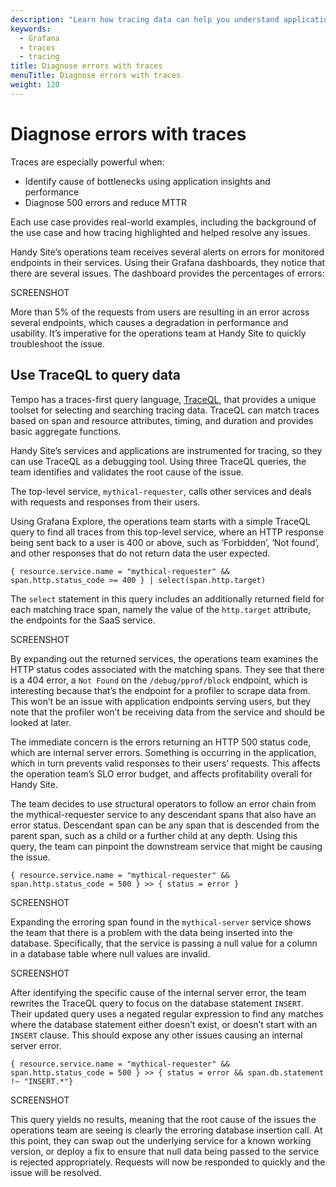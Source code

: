 ```yaml
---
description: "Learn how tracing data can help you understand application insights and performance as well as triaging issues in your services and applications."
keywords:
  - Grafana
  - traces
  - tracing
title: Diagnose errors with traces
menuTitle: Diagnose errors with traces
weight: 120
---
```


# Diagnose errors with traces

Traces are especially powerful when:

* Identify cause of bottlenecks using application insights and performance
* Diagnose 500 errors and reduce MTTR

Each use case provides real-world examples, including the background of the use case and how tracing highlighted and helped resolve any issues.

Handy Site’s operations team receives several alerts on errors for monitored endpoints in their services. Using their Grafana dashboards, they notice that there are several issues. The dashboard provides the percentages of errors:

SCREENSHOT

More than 5% of the requests from users are resulting in an error across several endpoints, which causes a degradation in performance and usability. It’s imperative for the operations team at Handy Site to quickly troubleshoot the issue.

## Use TraceQL to query data

Tempo has a traces-first query language, [TraceQL](https://grafana.com/docs/tempo/latest/traceql/), that provides a unique toolset for selecting and searching tracing data. TraceQL can match traces based on span and resource attributes, timing, and duration and provides basic aggregate functions.

Handy Site’s services and applications are instrumented for tracing, so they can use TraceQL as a debugging tool. Using three TraceQL queries, the team identifies and validates the root cause of the issue.

The top-level service, `mythical-requester`, calls other services and deals with requests and responses from their users.

Using Grafana Explore, the operations team starts with a simple TraceQL query to find all traces from this top-level service, where an HTTP response being sent back to a user is 400 or above, such as ‘Forbidden’, ‘Not found’, and other responses that do not return data the user expected.

```traceql
{ resource.service.name = "mythical-requester" && span.http.status_code >= 400 } | select(span.http.target)
```

The `select` statement in this query includes an additionally returned field for each matching trace span, namely the value of the `http.target` attribute, the endpoints for the SaaS service.

SCREENSHOT

By expanding out the returned services, the operations team examines the HTTP status codes associated with the matching spans.
They see that there is a 404 error, a `Not Found` on the `/debug/pprof/block` endpoint, which is interesting because that’s the endpoint for a profiler to scrape data from.
This won’t be an issue with application endpoints serving users, but they note that the profiler won’t be receiving data from the service and should be looked at later.

The immediate concern is the errors returning an HTTP 500 status code, which are internal server errors.
Something is occurring in the application, which in turn prevents valid responses to their users’ requests.
This affects the operation team’s SLO error budget, and affects profitability overall for Handy Site.

The team decides to use structural operators to follow an error chain from the mythical-requester service to any descendant spans that also have an error status.
Descendant span can be any span that is descended from the parent span, such as a child or a further child at any depth.
Using this query, the team can pinpoint the downstream service that might be causing the issue.

```traceql
{ resource.service.name = "mythical-requester" && span.http.status_code = 500 } >> { status = error }
```

SCREENSHOT


Expanding the erroring span found in the `mythical-server` service shows the team that there is a problem with the data being inserted into the database.
Specifically, that the service is passing a null value for a column in a database table where null values are invalid.

SCREENSHOT

After identifying the specific cause of the internal server error, the team rewrites the TraceQL query to focus on the database statement `INSERT`.
Their updated query uses a negated regular expression to find any matches where the database statement either doesn’t exist, or doesn’t start with an `INSERT` clause.
This should expose any other issues causing an internal server error.

```traceql
{ resource.service.name = "mythical-requester" && span.http.status_code = 500 } >> { status = error && span.db.statement !~ "INSERT.*"}
```

SCREENSHOT

This query yields no results, meaning that the root cause of the issues the operations team are seeing is clearly the erroring database insertion call.
At this point, they can swap out the underlying service for a known working version, or deploy a fix to ensure that null data being passed to the service is rejected appropriately.
Requests will now be responded to quickly and the issue will be resolved.

